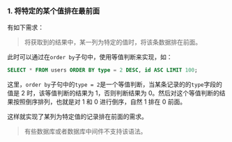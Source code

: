### 1. 将特定的某个值排在最前面

有如下需求：

> 将获取到的结果中，某一列为特定的值时，将该条数据排在前面。

此时可以通过在`order by`子句中，使用等值判断来实现，如：

```sql
SELECT * FROM users ORDER BY type = 2 DESC, id ASC LIMIT 100;
```

这里，`order by`子句中的`type = 2`是一个等值判断，当某条记录的的`type`字段的值是 2 时，该等值判断的结果为 1，否则判断结果为 0。然后对这个等值判断的结果按照倒序排列，也就是对 1 和 0 进行倒序，自然 1 排在 0 前面。

这样就实现了某列为特定值的记录排在前面的需求。

> 有些数据库或者数据库中间件不支持该语法。


